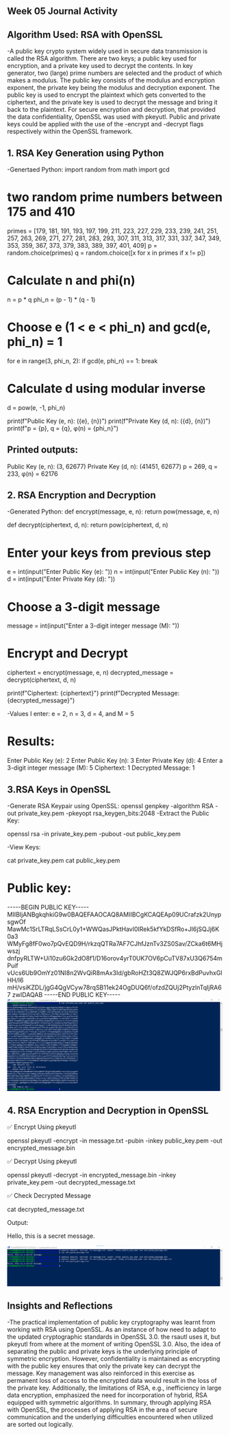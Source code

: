 ## Week 05 Journal Activity

## Algorithm Used: RSA with OpenSSL
-A public key crypto system widely used in secure data transmission is called the RSA algorithm. There are two keys; a public key used for encryption, and a private key used to decrypt the contents. In key generator, two (large) prime numbers are selected and the product of which makes a modulus. The public key consists of the modulus and encryption exponent, the private key being the modulus and decryption exponent. The public key is used to encrypt the plaintext which gets converted to the ciphertext, and the private key is used to decrypt the message and bring it back to the plaintext. For secure encryption and decryption, that provided the data confidentiality, OpenSSL was used with pkeyutl. Public and private keys could be applied with the use of the -encrypt and -decrypt flags respectively within the OpenSSL framework.

## 1. RSA Key Generation using Python

-Genertaed Python: 
import random
from math import gcd

#  two random prime numbers between 175 and 410
primes = [179, 181, 191, 193, 197, 199, 211, 223, 227, 229, 233, 239, 241, 251, 257, 263, 269, 271, 277, 281, 283, 293, 307, 311, 313, 317, 331, 337, 347, 349, 353, 359, 367, 373, 379, 383, 389, 397, 401, 409]
p = random.choice(primes)
q = random.choice([x for x in primes if x != p])

# Calculate n and phi(n)
n = p * q
phi_n = (p - 1) * (q - 1)

#  Choose e (1 < e < phi_n) and gcd(e, phi_n) = 1
for e in range(3, phi_n, 2):
    if gcd(e, phi_n) == 1:
        break

#  Calculate d using modular inverse
d = pow(e, -1, phi_n)

print(f"Public Key (e, n): ({e}, {n})")
print(f"Private Key (d, n): ({d}, {n})")
print(f"p = {p}, q = {q}, φ(n) = {phi_n}")

## Printed outputs: 
Public Key (e, n): (3, 62677)
Private Key (d, n): (41451, 62677)
p = 269, q = 233, φ(n) = 62176

## 2. RSA Encryption and Decryption
-Generated Python: 
def encrypt(message, e, n):
    return pow(message, e, n)

def decrypt(ciphertext, d, n):
    return pow(ciphertext, d, n)

# Enter your keys from previous step
e = int(input("Enter Public Key (e): "))
n = int(input("Enter Public Key (n): "))
d = int(input("Enter Private Key (d): "))

# Choose a 3-digit message
message = int(input("Enter a 3-digit integer message (M): "))

# Encrypt and Decrypt
ciphertext = encrypt(message, e, n)
decrypted_message = decrypt(ciphertext, d, n)

print(f"Ciphertext: {ciphertext}")
print(f"Decrypted Message: {decrypted_message}")


-Values I enter: e = 2, n = 3, d = 4, and M = 5

# Results: 
Enter Public Key (e): 2
Enter Public Key (n): 3
Enter Private Key (d): 4
Enter a 3-digit integer message (M): 5
Ciphertext: 1
Decrypted Message: 1

## 3.RSA Keys in OpenSSL
-Generate RSA Keypair using OpenSSL:
openssl genpkey -algorithm RSA -out private_key.pem -pkeyopt rsa_keygen_bits:2048
-Extract the Public Key:

openssl rsa -in private_key.pem -pubout -out public_key.pem

-View Keys:

cat private_key.pem
cat public_key.pem

# Public key: 

-----BEGIN PUBLIC KEY-----
MIIBIjANBgkqhkiG9w0BAQEFAAOCAQ8AMIIBCgKCAQEAp09UCrafzk2UnypsgwOf
MawMc1SrLTRqLSsCrL0y1+WWQasJPktHavl0IRek5kfYkDSfRo+JI6jSQJj6K0a3
WMyFg8fF0wo7pQvEQD9H/rkzqQTRa7AF7CJhfJznTv3ZS0Sav/ZCka6t6MHjwszj
dnfpyRLTW+Ui10zu6Gk2dO8f1/D16orov4yrT0UK7OV6pCuTV87xU3Q6754mPuif
vUcs6Ub9OmYz01NI8n2WvQiR8mAx3Id/gbRoHZt3Q8ZWJQP6rxBdPuvhxGlHH/I6
mH/vsiKZDL/jgG4QgVCyw78rqSB11ek24OgDUQ6f/ofzdZQUj2PtyzlnTqIjRA67
zwIDAQAB
-----END PUBLIC KEY-----
![Image Description](./images/week05_screenshot.png)
## 4. RSA Encryption and Decryption in OpenSSL
✅ Encrypt Using pkeyutl

openssl pkeyutl -encrypt -in message.txt -pubin -inkey public_key.pem -out encrypted_message.bin

✅ Decrypt Using pkeyutl

openssl pkeyutl -decrypt -in encrypted_message.bin -inkey private_key.pem -out decrypted_message.txt

✅ Check Decrypted Message

cat decrypted_message.txt

Output: 

Hello, this is a secret message.

![Image Description](./images/week05_screenshot2.png)


## Insights and Reflections
-The practical implementation of public key cryptography was learnt from working with RSA using OpenSSL. As an instance of how need to adapt to the updated cryptographic standards in OpenSSL 3.0. the rsautl uses it, but pkeyutl from where at the moment of writing OpenSSL 3.0. Also, the idea of separating the public and private keys is the underlying principle of symmetric encryption. However, confidentiality is maintained as encrypting with the public key ensures that only the private key can decrypt the message. Key management was also reinforced in this exercise as permanent loss of access to the encrypted data would result in the loss of the private key. Additionally, the limitations of RSA, e.g., inefficiency in large data encryption, emphasized the need for incorporation of hybrid, RSA equipped with symmetric algorithms. In summary, through applying RSA with OpenSSL, the processes of applying RSA in the area of secure communication and the underlying difficulties encountered when utilized are sorted out logically.
